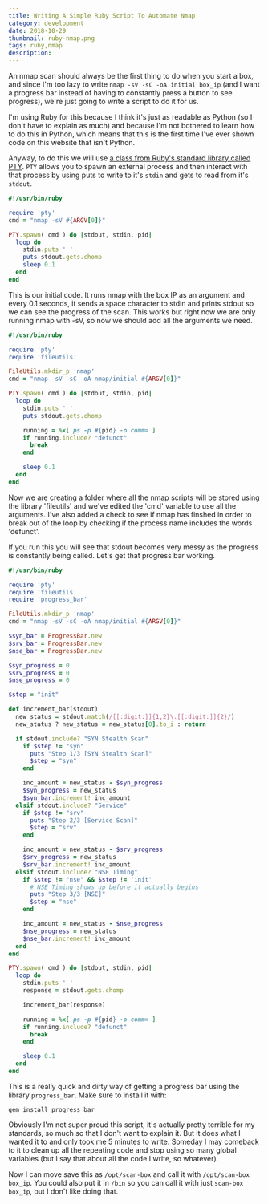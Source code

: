 ```yaml
---
title: Writing A Simple Ruby Script To Automate Nmap
category: development
date: 2018-10-29
thumbnail: ruby-nmap.png
tags: ruby,nmap
description:
---
```


An nmap scan should always be the first thing to do when you start a box, and since I'm too lazy to write `nmap -sV -sC -oA initial box_ip` (and I want a progress bar instead of having to constantly press a button to see progress), we're just going to write a script to do it for us.

I'm using Ruby for this because I think it's just as readable as Python (so I don't have to explain as much) and because I'm not bothered to learn how to do this in Python, which means that this is the first time I've ever shown code on this website that isn't Python.

Anyway, to do this we will use [a class from Ruby's standard library called PTY](https://ruby-doc.org/stdlib-2.4.1/libdoc/pty/rdoc/PTY.html). `PTY` allows you to spawn an external process and then interact with that process by using puts to write to it's `stdin` and gets to read from it's `stdout`.

```ruby
#!/usr/bin/ruby

require 'pty'
cmd = "nmap -sV #{ARGV[0]}"

PTY.spawn( cmd ) do |stdout, stdin, pid|
  loop do
    stdin.puts ' '
    puts stdout.gets.chomp
    sleep 0.1
  end
end
```

This is our initial code. It runs nmap with the box IP as an argument and every 0.1 seconds, it sends a space character to stdin and prints stdout so we can see the progress of the scan. This works but right now we are only running nmap with -sV, so now we should add all the arguments we need.

```ruby
#!/usr/bin/ruby

require 'pty'
require 'fileutils'

FileUtils.mkdir_p 'nmap'
cmd = "nmap -sV -sC -oA nmap/initial #{ARGV[0]}"

PTY.spawn( cmd ) do |stdout, stdin, pid|
  loop do
    stdin.puts ' '
    puts stdout.gets.chomp

    running = %x[ ps -p #{pid} -o comm= ]
    if running.include? "defunct"
      break
    end

    sleep 0.1
  end
end
```

Now we are creating a folder where all the nmap scripts will be stored using the library 'fileutils' and we've edited the 'cmd' variable to use all the arguments. I've also added a check to see if nmap has finshed in order to break out of the loop by checking if the process name includes the words 'defunct'.

If you run this you will see that stdout becomes very messy as the progress is constantly being called. Let's get that progress bar working.

```ruby
#!/usr/bin/ruby

require 'pty'
require 'fileutils'
require 'progress_bar'

FileUtils.mkdir_p 'nmap'
cmd = "nmap -sV -sC -oA nmap/initial #{ARGV[0]}"

$syn_bar = ProgressBar.new
$srv_bar = ProgressBar.new
$nse_bar = ProgressBar.new

$syn_progress = 0
$srv_progress = 0
$nse_progress = 0

$step = "init"

def increment_bar(stdout)
  new_status = stdout.match(/[[:digit:]]{1,2}\.[[:digit:]]{2}/)
  new_status ? new_status = new_status[0].to_i : return

  if stdout.include? "SYN Stealth Scan"
    if $step != "syn"
      puts "Step 1/3 [SYN Stealth Scan]"
      $step = "syn"
    end

    inc_amount = new_status - $syn_progress
    $syn_progress = new_status
    $syn_bar.increment! inc_amount
  elsif stdout.include? "Service"
    if $step != "srv"
      puts "Step 2/3 [Service Scan]"
      $step = "srv"
    end

    inc_amount = new_status - $srv_progress
    $srv_progress = new_status
    $srv_bar.increment! inc_amount
  elsif stdout.include? "NSE Timing"
    if $step != "nse" && $step != 'init'
      # NSE Timing shows up before it actually begins
      puts "Step 3/3 [NSE]"
      $step = "nse"
    end

    inc_amount = new_status - $nse_progress
    $nse_progress = new_status
    $nse_bar.increment! inc_amount
  end
end

PTY.spawn( cmd ) do |stdout, stdin, pid|
  loop do
    stdin.puts ' '
    response = stdout.gets.chomp

    increment_bar(response)

    running = %x[ ps -p #{pid} -o comm= ]
    if running.include? "defunct"
      break
    end

    sleep 0.1
  end
end
```

This is a really quick and dirty way of getting a progress bar using the library `progress_bar`. Make sure to install it with:

    gem install progress_bar

Obviously I'm not super proud this script, it's actually pretty terrible for my standards, so much so that I don't want to explain it. But it does what I wanted it to and only took me 5 minutes to write. Someday I may comeback to it to clean up all the repeating code and stop using so many global variables (but I say that about all the code I write, so whatever).

Now I can move save this as `/opt/scan-box` and call it with `/opt/scan-box box_ip`. You could also put it in `/bin` so you can call it with just `scan-box box_ip`, but I don't like doing that.
